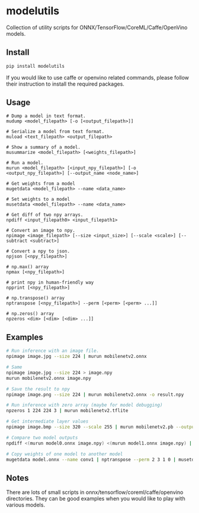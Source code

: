# modelutils
Collection of utility scripts for ONNX/TensorFlow/CoreML/Caffe/OpenVino models.

## Install
```bash
pip install modelutils
```

If you would like to use caffe or openvino related commands, please follow their instruction to install the required packages.

## Usage
```
# Dump a model in text format.
mudump <model_filepath> [-o [<output_filepath>]]

# Serialize a model from text format.
muload <text_filepath> <output_filepath>

# Show a summary of a model.
musummarize <model_filepath> [<weights_filepath>]

# Run a model.
murun <model_filepath> [<input_npy_filepath>] [-o <output_npy_filepath>] [--output_name <node_name>]

# Get weights from a model
mugetdata <model_filepath> --name <data_name>

# Set weights to a model
musetdata <model_filepath> --name <data_name>

# Get diff of two npy arrays.
npdiff <input_filepath0> <input_filepath1>

# Convert an image to npy.
npimage <image_filepath> [--size <input_size>] [--scale <scale>] [--subtract <subtract>]

# Convert a npy to json.
npjson [<npy_filepath>]

# np.max() array
npmax [<npy_filepath>]

# print npy in human-friendly way
npprint [<npy_filepath>]

# np.transpose() array
nptranspose [<npy_filepath>] --perm [<perm> [<perm> ...]]

# np.zeros() array
npzeros <dim> [<dim> [<dim> ...]]
```

## Examples
```bash
# Run inference with an image file.
npimage image.jpg --size 224 | murun mobilenetv2.onnx

# Same
npimage image.jpg --size 224 > image.npy
murun mobilenetv2.onnx image.npy

# Save the result to npy
npimage image.png --size 224 | murun mobilenetv2.onnx -o result.npy

# Run inference with zero array (maybe for model debugging)
npzeros 1 224 224 3 | murun mobilenetv2.tflite

# Get intermediate layer values
npimage image.bmp --size 320 --scale 255 | murun mobilenetv2.pb --output_name conv1:0

# Compare two model outputs
npdiff <(murun model0.onnx image.npy) <(murun model1.onnx image.npy) | npmax

# Copy weights of one model to another model
mugetdata model.onnx --name conv1 | nptranspose --perm 2 3 1 0 | musetdata model.pb --name conv1 > new_model.pb
```

## Notes
There are lots of small scripts in onnx/tensorflow/coreml/caffe/openvino directories. They can be good examples when you would like to play with various models.